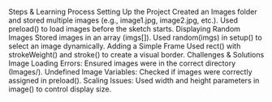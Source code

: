 Steps & Learning Process
Setting Up the Project
Created an Images folder and stored multiple images (e.g., image1.jpg, image2.jpg, etc.).
Used preload() to load images before the sketch starts.
Displaying Random Images
Stored images in an array (imgs[]).
Used random(imgs) in setup() to select an image dynamically.
Adding a Simple Frame
Used rect() with strokeWeight() and stroke() to create a visual border.
Challenges & Solutions
Image Loading Errors: Ensured images were in the correct directory (Images/).
Undefined Image Variables: Checked if images were correctly assigned in preload().
Scaling Issues: Used width and height parameters in image() to control display size.
